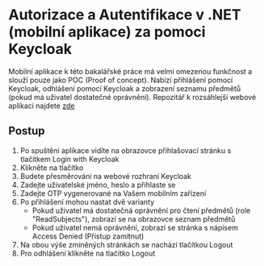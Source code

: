# Autorizace a Autentifikace v .NET (mobilní aplikace) za pomoci Keycloak
Mobilní aplikace k této bakalářské práce má velmi omezenou funkčnost a slouží pouze jako POC (Proof of concept).
Nabízí přihlášení pomocí Keycloak, odhlášení pomocí Keycloak a zobrazení seznamu předmětů (pokud má uživatel dostatečné oprávnění).
Repozitář k rozsáhlejší webové aplikaci najdete [zde](https://github.com/frycjosef/Authorization-Authentification-in-.NET/tree/master)

## Postup
1. Po spuštění aplikace vidíte na obrazovce přihlašovací stránku s tlačítkem Login with Keycloak
2. Klikněte na tlačítko 
3. Budete přesměrováni na webové rozhraní Keycloak
4. Zadejte uživatelské jméno, heslo a přihlaste se
5. Zadejte OTP vygenerované na Vašem mobilním zařízení
6. Po přihlášení mohou nastat dvě varianty
   - Pokud uživatel má dostatečná oprávnění pro čtení předmětů (role "ReadSubjects"), zobrazí se na obrazovce seznam předmětů
   - Pokud uživatel nemá oprávnění, zobrazí se stránka s nápisem Access Denied (Přístup zamítnut)
7. Na obou výše zmíněných stránkách se nachází tlačítkou Logout
8. Pro odhlášení klikněte na tlačítko Logout
